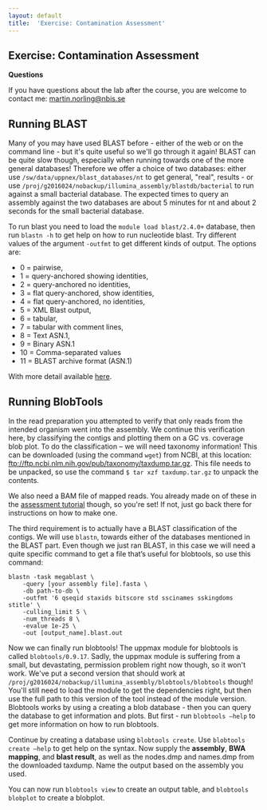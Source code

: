 ```yaml
---
layout: default
title:  'Exercise: Contamination Assessment'
---
```


## Exercise: Contamination Assessment

**Questions**

If you have questions about the lab after the course, you are welcome to contact me: martin.norling@nbis.se

## Running BLAST

Many of you may have used BLAST before - either of the web or on the command line - but it's quite useful so we'll go through it again!
BLAST can be quite slow though, especially when running towards one of the more general databases! Therefore we offer a choice of two databases: either use `/sw/data/uppnex/blast_databases/nt` to get general, "real", results - or use `/proj/g2016024/nobackup/illumina_assembly/blastdb/bacterial` to run against a small bacterial database. The expected times to query an assembly against the two databases are about 5 minutes for nt and about 2 seconds for the small bacterial database.

To run blast you need to load the `module load blast/2.4.0+` database, then run `blastn -h` to get help on how to run nucleotide blast. Try different values of the argument `-outfmt` to get different kinds of output. The options are:
 - 0 = pairwise,
 - 1 = query-anchored showing identities,
 - 2 = query-anchored no identities,
 - 3 = flat query-anchored, show identities,
 - 4 = flat query-anchored, no identities,
 - 5 = XML Blast output,
 - 6 = tabular,
 - 7 = tabular with comment lines,
 - 8 = Text ASN.1,
 - 9 = Binary ASN.1
 - 10 = Comma-separated values
 - 11 = BLAST archive format (ASN.1)

With more detail available [here](https://www.ncbi.nlm.nih.gov/books/NBK279675/).

## Running BlobTools

In the read preparation you attempted to verify that only reads from the intended organism went into the assembly. We continue this verification here, by classifying the contigs and plotting them on a GC vs. coverage blob plot.
To do the classification – we will need taxonomy information! This can be downloaded (using the command `wget`) from NCBI, at this location: ftp://ftp.ncbi.nlm.nih.gov/pub/taxonomy/taxdump.tar.gz. This file needs to be unpacked, so use the command `$ tar xzf taxdump.tar.gz` to unpack the contents.

We also need a BAM file of mapped reads. You already made on of these in the [assessment tutorial](assembly_assessment) though, so you're set! If not, just go back there for instructions on how to make one.

The third requirement is to actually have a BLAST classification of the contigs. We will use `blastn`, towards either of the databases mentioned in the BLAST part. Even though we just ran BLAST, in this case we will need a quite specific command to get a file that’s useful for blobtools, so use this command:

```
blastn -task megablast \
    -query [your assembly file].fasta \
    -db path-to-db \
    -outfmt '6 qseqid staxids bitscore std sscinames sskingdoms stitle' \
    -culling_limit 5 \
    -num_threads 8 \
    -evalue 1e-25 \
    -out [output_name].blast.out
```

Now we can finally run blobtools! The uppmax module for blobtools is called `blobtools/0.9.17`. Sadly, the uppmax module is suffering from a small, but devastating, permission problem right now though, so it won't work. We've put a second version that should work at `/proj/g2016024/nobackup/illumina_assembly/blobtools/blobtools` though! You'll still need to load the module to get the dependencies right, but then use the full path to this version of the tool instead of the module version.
Blobtools works by using a creating a blob database - then you can query the database to get information and plots. But first - run `blobtools –help` to get more information on how to run blobtools.

Continue by creating a database using `blobtools create`. Use `blobtools create –help` to get help on the syntax. Now supply the **assembly**, **BWA mapping**, and **blast result**, as well as the nodes.dmp and names.dmp from the downloaded taxdump. Name the output based on the assembly you used.

You can now run `blobtools view` to create an output table, and `blobtools blobplot` to create a blobplot. 



    

